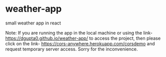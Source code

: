 # weather-app
small weather app in react

Note: If you are running the app in the local machine or using the link-https://dgupta0.github.io/weather-app/ 
to access the project, then please click on the link- https://cors-anywhere.herokuapp.com/corsdemo
and request temporary server access. 
Sorry for the inconvenience. 

